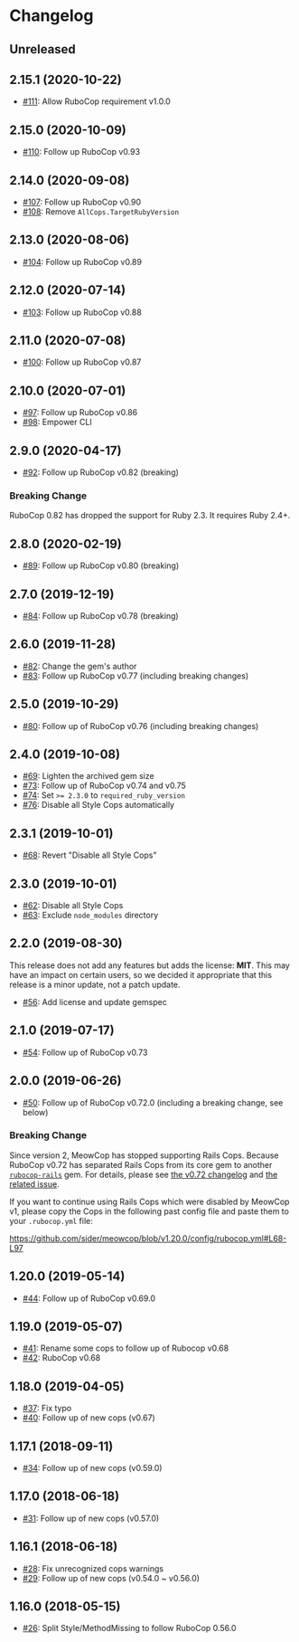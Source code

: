 # Changelog

## Unreleased

## 2.15.1 (2020-10-22)

- [#111](https://github.com/sider/meowcop/pull/111): Allow RuboCop requirement v1.0.0

## 2.15.0 (2020-10-09)

- [#110](https://github.com/sider/meowcop/pull/110): Follow up RuboCop v0.93

## 2.14.0 (2020-09-08)

- [#107](https://github.com/sider/meowcop/pull/107): Follow up RuboCop v0.90
- [#108](https://github.com/sider/meowcop/pull/108): Remove `AllCops.TargetRubyVersion`

## 2.13.0 (2020-08-06)

- [#104](https://github.com/sider/meowcop/pull/104): Follow up RuboCop v0.89

## 2.12.0 (2020-07-14)

- [#103](https://github.com/sider/meowcop/pull/103): Follow up RuboCop v0.88

## 2.11.0 (2020-07-08)

- [#100](https://github.com/sider/meowcop/pull/100): Follow up RuboCop v0.87

## 2.10.0 (2020-07-01)

- [#97](https://github.com/sider/meowcop/pull/97): Follow up RuboCop v0.86
- [#98](https://github.com/sider/meowcop/pull/98): Empower CLI

## 2.9.0 (2020-04-17)

- [#92](https://github.com/sider/meowcop/pull/92): Follow up RuboCop v0.82 (breaking)

### Breaking Change

RuboCop 0.82 has dropped the support for Ruby 2.3. It requires Ruby 2.4+.

## 2.8.0 (2020-02-19)

- [#89](https://github.com/sider/meowcop/pull/89): Follow up RuboCop v0.80 (breaking)

## 2.7.0 (2019-12-19)

- [#84](https://github.com/sider/meowcop/pull/84): Follow up RuboCop v0.78 (breaking)

## 2.6.0 (2019-11-28)

- [#82](https://github.com/sider/meowcop/pull/82): Change the gem's author
- [#83](https://github.com/sider/meowcop/pull/83): Follow up RuboCop v0.77 (including breaking changes)

## 2.5.0 (2019-10-29)

- [#80](https://github.com/sider/meowcop/pull/80): Follow up of RuboCop v0.76 (including breaking changes)

## 2.4.0 (2019-10-08)

- [#69](https://github.com/sider/meowcop/pull/69): Lighten the archived gem size
- [#73](https://github.com/sider/meowcop/pull/73): Follow up of RuboCop v0.74 and v0.75
- [#74](https://github.com/sider/meowcop/pull/74): Set `>= 2.3.0` to `required_ruby_version`
- [#76](https://github.com/sider/meowcop/pull/76): Disable all Style Cops automatically

## 2.3.1 (2019-10-01)

- [#68](https://github.com/sider/meowcop/pull/68): Revert "Disable all Style Cops"

## 2.3.0 (2019-10-01)

- [#62](https://github.com/sider/meowcop/pull/62): Disable all Style Cops
- [#63](https://github.com/sider/meowcop/pull/63): Exclude `node_modules` directory

## 2.2.0 (2019-08-30)

This release does not add any features but adds the license: **MIT**.
This may have an impact on certain users, so we decided it appropriate that this release is a minor update, not a patch update.

- [#56](https://github.com/sider/meowcop/pull/56): Add license and update gemspec

## 2.1.0 (2019-07-17)

- [#54](https://github.com/sider/meowcop/pull/54): Follow up of RuboCop v0.73

## 2.0.0 (2019-06-26)

- [#50](https://github.com/sider/meowcop/pull/50): Follow up of RuboCop v0.72.0 (including a breaking change, see below)

### Breaking Change

Since version 2, MeowCop has stopped supporting Rails Cops. Because RuboCop v0.72 has separated Rails Cops from its core gem to another [`rubocop-rails`](https://github.com/rubocop-hq/rubocop-rails) gem. For details, please see [the v0.72 changelog](https://github.com/rubocop-hq/rubocop/blob/v0.72.0/CHANGELOG.md) and [the related issue](https://github.com/rubocop-hq/rubocop/issues/5976).

If you want to continue using Rails Cops which were disabled by MeowCop v1, please copy the Cops in the following past config file and paste them to your `.rubocop.yml` file:

<https://github.com/sider/meowcop/blob/v1.20.0/config/rubocop.yml#L68-L97>

## 1.20.0 (2019-05-14)

- [#44](https://github.com/sider/meowcop/pull/44): Follow up of RuboCop v0.69.0

## 1.19.0 (2019-05-07)

- [#41](https://github.com/sider/meowcop/pull/41): Rename some cops to follow up of Rubocop v0.68
- [#42](https://github.com/sider/meowcop/pull/42): RuboCop v0.68

## 1.18.0 (2019-04-05)

- [#37](https://github.com/sider/meowcop/pull/37): Fix typo
- [#40](https://github.com/sider/meowcop/pull/40): Follow up of new cops (v0.67)

## 1.17.1 (2018-09-11)

- [#34](https://github.com/sider/meowcop/pull/34): Follow up of new cops (v0.59.0)

## 1.17.0 (2018-06-18)

- [#31](https://github.com/sider/meowcop/pull/31): Follow up of new cops (v0.57.0)

## 1.16.1 (2018-06-18)

- [#28](https://github.com/sider/meowcop/pull/28): Fix unrecognized cops warnings
- [#29](https://github.com/sider/meowcop/pull/29): Follow up of new cops (v0.54.0 ~ v0.56.0)

## 1.16.0 (2018-05-15)

- [#26](https://github.com/sider/meowcop/pull/26): Split Style/MethodMissing to follow RuboCop 0.56.0

